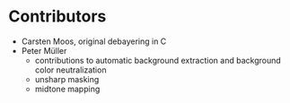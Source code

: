 # Contributors

* Carsten Moos, original debayering in C
* Peter Müller
  - contributions to automatic background extraction and background color neutralization
  - unsharp masking
  - midtone mapping